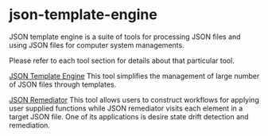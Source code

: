 # json-template-engine
JSON template engine is a suite of tools for processing JSON files and using JSON
files for computer system managements.

Please refer to each tool section for details about that particular tool.

[JSON Template Engine](templating/README.md) This tool simplifies the
management of large number of JSON files through templates.

[JSON Remediator](remediation/README.md) This tool allows users to construct
workflows for applying user supplied functions while JSON remediator visits
each element in a target JSON file. One of its applications is desire
state drift detection and remediation.
